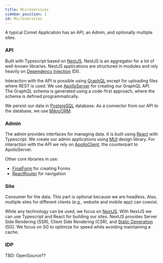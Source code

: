```yaml
---
title: Microservices
sidebar_position: 1
id: Microservices
---
```


A typical Comet Application has an API, an Admin, and optionally multiple sites.

### API

Built with Typescript based on [NestJS](https://nestjs.com/). NestJS is an aggregator for a lot of well-known libraries. NestJS applications are structured in modules and rely heavily on [Dependency Injection](https://inversify.io/) (DI).

Interaction with the API is possible using [GraphQL](https://graphql.org/) except for uploading files where REST is used. We use [ApolloServer](https://www.apollographql.com/) for creating our GraphQL API. The GraphQL schema is generated using a code-first approach, where the schema is defined programmatically.

We persist our data in [PostgreSQL](https://www.postgresql.org/) database. As a connector from our API to the database, we use [MikroORM](https://mikro-orm.io/).

### Admin

The admin provides interfaces for managing data. It is built using [React](https://reactjs.org/) with Typescript. We create our admin applications using [MUI](https://mui.com/) design library. For interaction with the API we rely on [ApolloClient](https://www.apollographql.com/docs/react/), the counterpart to ApolloServer.

Other core libraries in use:
* [FinalForm](https://final-form.org/react) for creating Forms
* [ReactRouter](https://reactrouter.com/) for navigation

### Site

Consumer for the data. This part is optional because we are headless. Also, multiple sites for different clients (e.g., website and mobile app) can coexist.

While any technology can be used, we focus on [NextJS](https://nextjs.org/). With NextJS we can use Typescript and React for building our sites. NextJS provides Server Side Rendering (SSR), Client Side Rendering (CSR), and [Static Generation](https://nextjs.org/docs/basic-features/pages#pre-rendering) (SG). We focus on SG to optimize for speed while avoiding maintaining a cache.

### IDP

TBD: OpenSource??
